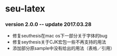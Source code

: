 # seu-latex

### version 2.0.0 -- update 2017.03.28
* 修复seuthesis在mac os下一部分关于字体的bug
* 修复seythesis关于CJK宏包一些不再支持的用法
* 添加部分原sample中没有给出的用法（表格／引用）
